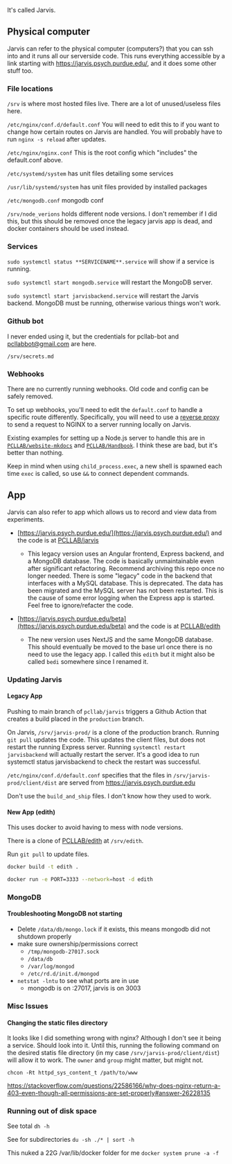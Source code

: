 It's called Jarvis.

## Physical computer

Jarvis can refer to the physical computer (computers?) that you can ssh into and it runs all our serverside code. This runs everything accessible by a link starting with https://jarvis.psych.purdue.edu/, and it does some other stuff too.

### File locations

`/srv` is where most hosted files live. There are a lot of unused/useless files here.

`/etc/nginx/conf.d/default.conf` You will need to edit this to if you want to change how certain routes on Jarvis are handled. You will probably have to run `nginx -s reload` after updates.

`/etc/nginx/nginx.conf` This is the root config which "includes" the default.conf above.

`/etc/systemd/system` has unit files detailing some services

`/usr/lib/systemd/system` has unit files provided by installed packages

`/etc/mongodb.conf` mongodb conf

`/srv/node_verions` holds different node versions. I don't remember if I did this, but this should be removed once the legacy jarvis app is dead, and docker containers should be used instead.

### Services

`sudo systemctl status **SERVICENAME**.service` will show if a service is running.

`sudo systemctl start mongodb.service` will restart the MongoDB server.

`sudo systemctl start jarvisbackend.service` will restart the Jarvis backend. MongoDB must be running, otherwise various things won't work.

### Github bot

I never ended using it, but the credentials for pcllab-bot and pcllabbot@gmail.com are here.

```
/srv/secrets.md
```

### Webhooks

There are no currently running webhooks. Old code and config can be safely removed.

To set up webhooks, you'll need to edit the `default.conf` to handle a specific route differently. Specifically, you will need to use a [reverse proxy](https://docs.nginx.com/nginx/admin-guide/web-server/reverse-proxy/) to send a request to NGINX to a server running locally on Jarvis.

Existing examples for setting up a Node.js server to handle this are in [`PCLLAB/website-mkdocs`](https://github.com/PCLLAB/website-mkdocs) and [`PCLLAB/Handbook`](https://github.com/PCLLAB/Handbook). I think these are bad, but it's better than nothing.

Keep in mind when using `child_process.exec`, a new shell is spawned each time `exec` is called, so use `&&` to connect dependent commands.

## App

Jarvis can also refer to app which allows us to record and view data from experiments.

- [https://jarvis.psych.purdue.edu/](https://jarvis.psych.purdue.edu/) and the code is at [PCLLAB/jarvis](https://github.com/PCLLAB/jarvis)

  - This legacy version uses an Angular frontend, Express backend, and a MongoDB database. The code is basically unmaintainable even after significant refactoring. Recommend archiving this repo once no longer needed. There is some "legacy" code in the backend that interfaces with a MySQL database. This is deprecated. The data has been migrated and the MySQL server has not been restarted. This is the cause of some error logging when the Express app is started. Feel free to ignore/refacter the code.

- [https://jarvis.psych.purdue.edu/beta](https://jarvis.psych.purdue.edu/beta) and the code is at [PCLLAB/edith](https://github.com/PCLLAB/edith)

  - The new version uses NextJS and the same MongoDB database. This should eventually be moved to the base url once there is no need to use the legacy app. I called this `edith` but it might also be called `bedi` somewhere since I renamed it.

### Updating Jarvis

#### Legacy App

Pushing to main branch of `pcllab/jarvis` triggers a Github Action that creates a build placed in the `production` branch.

On Jarvis, `/srv/jarvis-prod/` is a clone of the production branch. Running `git pull` updates the code. This updates the client files, but does not restart the running Express server. Running `systemctl restart jarvisbackend` will actually restart the server. It's a good idea to run systemctl status jarvisbackend to check the restart was successful.

`/etc/nginx/conf.d/default.conf` specifies that the files in `/srv/jarvis-prod/client/dist` are served from https://jarvis.psych.purdue.edu

Don't use the `build_and_ship` files. I don't know how they used to work.

#### New App (edith)

This uses docker to avoid having to mess with node versions.

There is a clone of [PCLLAB/edith](https://github.com/PCLLAB/edith) at `/srv/edith`.

Run `git pull` to update files.

```sh title="/srv/edith/"
docker build -t edith .

docker run -e PORT=3333 --network=host -d edith
```

### MongoDB

#### Troubleshooting MongoDB not starting

- Delete `/data/db/mongo.lock` if it exists, this means mongodb did not shutdown properly
- make sure ownership/permissions correct
  - `/tmp/mongodb-27017.sock`
  - `/data/db`
  - `/var/log/mongod`
  - `/etc/rd.d/init.d/mongod`
- `netstat -lntu` to see what ports are in use
  - mongodb is on :27017, jarvis is on 3003

### Misc Issues

#### Changing the static files directory

It looks like I did something wrong with nginx? Although I don't see it being a service. Should look into it. Until this, running the following command on the desired statis file directory (in my case `/srv/jarvis-prod/client/dist`) will allow it to work. The `owner` and `group` might matter, but might not.

`chcon -Rt httpd_sys_content_t /path/to/www`

https://stackoverflow.com/questions/22586166/why-does-nginx-return-a-403-even-though-all-permissions-are-set-properly#answer-26228135

### Running out of disk space

See total
`dh -h`

See for subdirectories
`du -sh ./* | sort -h`

This nuked a 22G /var/lib/docker folder for me
`docker system prune -a -f`
